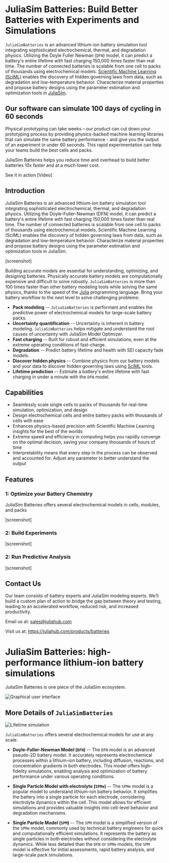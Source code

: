 # JuliaSim Batteries: Build Better Batteries with Experiments and Simulations

`JuliaSimBatteries` is an advanced lithium-ion battery simulation tool integrating sophisticated electrochemical, thermal, and degradation physics. Utilizing the Doyle Fuller Newman (`DFN`) model, it can predict a battery's entire lifetime with fast charging 150,000 times faster than real time. The number of connected batteries is scalable from one cell to packs of thousands using electrochemical models. [Scientific Machine Learning (SciML)](https://sciml.ai/) enables the discovery of hidden governing laws from data, such as degradation and low-temperature behavior. Characterize material properties and propose battery designs using the parameter estimation and optimization tools in [JuliaSim](https://help.juliahub.com/juliasim/stable/).

## Our software can simulate 100 days of cycling in 60 seconds

Physical prototyping can take weeks – our product can cut down your prototyping process by providing physics-backed machine learning libraries that can simulate the same battery performance - and give you the output of an experiment in under 60 seconds. This rapid experimentation can help your teams build the best cells and packs. 

JuliaSim Batteries helps you reduce time and overhead to build better batteries 10x faster and at a much lower cost.

See it in action [Video]

## Introduction

JuliaSim Batteries is an advanced lithium-ion battery simulation tool integrating sophisticated electrochemical, thermal, and degradation physics. Utilizing the Doyle-Fuller-Newman (DFN) model, it can predict a battery's entire lifetime with fast charging 150,000 times faster than real time. The number of connected batteries is scalable from one cell to packs of thousands using electrochemical models. Scientific Machine Learning (SciML) enables the discovery of hidden governing laws from data, such as degradation and low-temperature behavior. Characterize material properties and propose battery designs using the parameter estimation and optimization tools in JuliaSim.

[screenshot]

Building accurate models are essential for understanding, optimizing, and designing batteries. Physically accurate battery models are computationally expensive and difficult to solve robustly. `JuliaSimBatteries` is more than 100 times faster than other battery modeling tools while solving the same physics, thanks to the speed of the [Julia](https://julialang.org/) programming language. Bring your battery workflow to the next level to solve challenging problems:
+ **Pack modeling** -- `JuliaSimBatteries` is performant and enables the predictive power of electrochemical models for large-scale battery packs.
+ **Uncertainty quantification** -- Uncertainty is inherent in battery modeling. `JuliaSimBatteries` helps mitigate and understand the root causes of uncertainty with JuliaSim Model Optimizer.
+ **Fast charging** -- Built for robust and efficient simulations, even at the extreme operating conditions of fast-charge.
+ **Degradation** -- Predict battery lifetime and health with SEI capacity fade models.
+ **Discover hidden physics** -- Combine physics from our battery models and your data to discover hidden governing laws using [SciML](https://sciml.ai/) tools.
+ **Lifetime prediction** -- Estimate a battery's entire lifetime with fast charging in under a minute with the `DFN` model.

## Capabilities
* Seamlessly scale single cells to packs of thousands for real-time simulation, optimization, and design
* Design electrochemical cells and entire battery packs with thousands of cells with ease
* Enhances physics-based precision with Scientific Machine Learning insights for the best of the worlds
* Extreme speed and efficiency in computing helps you rapidly converge on the optimal decision, saving your company thousands of hours of time
* Interpretability means that every step in the process can be observed and accounted for. Adjust any parameter to better understand the output

## Features

### 1: Optimize your Battery Chemistry

JuliaSim Batteries offers several electrochemical models in cells, modules, and packs

[screenshot]

### 2: Build Experiments

[screenshot]

### 2: Run Predictive Analysis

[screenshot]

## Contact Us 

Our team consists of battery experts and JuliaSim modeling experts. We’ll build a custom plan of action to bridge the gap between theory and testing, leading to an accelerated workflow, reduced risk, and increased productivity.

Email us at: sales@juliahub.com

Visit us at: https://juliahub.com/products/batteries

# JuliaSim Batteries: high-performance lithium-ion battery simulations

JuliaSim Batteries is one piece of the JuliaSim ecosystem.

![Graphical user interface](figures/gui.png)

## More Details of `JuliaSimBatteries`

![Lifetime simulation](figures/lifetime.gif)

`JuliaSimBatteries` offers several electrochemical models for use at any scale:
+ **Doyle-Fuller-Newman Model (`DFN`)** -- The `DFN` model is an advanced pseudo-2D battery model. It accurately represents electrochemical processes within a lithium-ion battery, including diffusion, reactions, and concentration gradients in both electrodes. This model offers high-fidelity simulations, enabling analysis and optimization of battery performance under various operating conditions.

+ **Single Particle Model with electrolyte (`SPMe`)** -- The `SPMe` model is a popular model to understand lithium-ion battery behavior. It simplifies the battery into a single particle for each electrode, considering electrolyte dynamics within the cell. This model allows for efficient simulations and provides valuable insights into cell-level behavior and degradation mechanisms.

+ **Single Particle Model (`SPM`)** -- The `SPM` model is a simplified version of the `SPMe` model, commonly used by technical battery engineers for quick and computationally efficient simulations. It represents the battery as single particles in both electrodes without considering the electrolyte dynamics. While less detailed than the `DFN` or `SPMe` models, the `SPM` model is effective for initial assessments, rapid battery analysis, and large-scale pack simulations.
